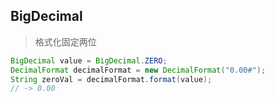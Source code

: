 ## BigDecimal

> 格式化固定两位

```java
BigDecimal value = BigDecimal.ZERO;
DecimalFormat decimalFormat = new DecimalFormat("0.00#");
String zeroVal = decimalFormat.format(value);
// -> 0.00
```